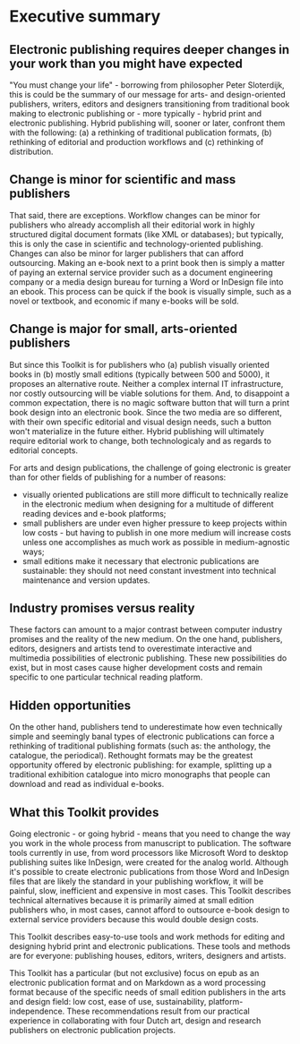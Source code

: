 # Executive summary

<!-- visualization by Loes: old model of funnelling multiple source media into one product (print book) vs. new model of funnelling multiple source media into multiple products (print book, ebook, unknown future formats) -->

## Electronic publishing requires deeper changes in your work than you might have expected

"You must change your life" - borrowing from philosopher Peter Sloterdijk, this is could be the summary of our message for arts- and design-oriented publishers, writers, editors and designers transitioning from traditional book making to electronic publishing or - more typically - hybrid print and electronic publishing. Hybrid publishing will, sooner or later, confront them with the following: (a) a rethinking of traditional publication formats, (b) rethinking of editorial and production workflows and (c) rethinking of distribution. 

## Change is minor for scientific and mass publishers

That said, there are exceptions. Workflow changes can be minor for publishers who already accomplish all their editorial work in highly structured digital document formats (like XML or databases); but typically, this is only the case in scientific and technology-oriented publishing. Changes can also be minor for larger publishers that can afford outsourcing. Making an e-book next to a print book then is simply a matter of paying an external service provider such as a document engineering company or a media design bureau for turning a Word or InDesign file into an ebook. This process can be quick if the book is visually simple, such as a novel or textbook, and economic if many e-books will be sold.

## Change is major for small, arts-oriented publishers

But since this Toolkit is for publishers who (a) publish visually oriented books in (b) mostly small editions (typically between 500 and 5000), it proposes an alternative route. Neither a complex internal IT infrastructure, nor costly outsourcing will be viable solutions for them. And, to disappoint a common expectation, there is no magic software button that will turn a print book design into an electronic book. Since the two media are so different, with their own specific editorial and visual design needs, such a button won't materialize in the future either. Hybrid publishing will ultimately require editorial work to change, both technologicaly and as regards to editorial concepts. 

For arts and design publications, the challenge of going electronic is greater than for other fields of publishing for a number of reasons: 
- visually oriented publications are still more difficult to technically realize in the electronic medium when designing for a multitude of different reading devices and e-book platforms;
- small publishers are under even higher pressure to keep projects within low costs - but having to publish in one more medium will increase costs unless one accomplishes as much work as possible in medium-agnostic ways;
- small editions make it necessary that electronic publications are sustainable:  they should not need constant investment into technical maintenance and version updates.

## Industry promises versus reality

These factors can amount to a major contrast between computer industry promises and the reality of the new medium. On the one hand, publishers, editors, designers and artists tend to overestimate interactive and multimedia possibilities of electronic publishing. These new possibilities do exist, but in most cases cause higher development costs and remain specific to one particular technical reading platform. 

## Hidden opportunities

On the other hand, publishers tend to underestimate how even technically simple and seemingly banal types of electronic publications can force a rethinking of traditional publishing formats (such as: the anthology, the catalogue, the periodical). Rethought formats may be the greatest opportunity offered by electronic publishing: for example, splitting up a traditional exhibition catalogue into micro monographs that people can download and read as individual e-books.

## What this Toolkit provides

Going electronic - or going hybrid - means that you need to change the way you work in the whole process from manuscript to publication. The software tools currently in use, from word processors like Microsoft Word to desktop publishing suites like InDesign, were created for the analog world. Although it's possible to create electronic publications from those Word and InDesign files that are likely the standard in your publishing workflow, it will be painful, slow, inefficient and expensive in most cases. This Toolkit describes technical alternatives because it is primarily aimed at small edition publishers who, in most cases, cannot afford to outsource e-book design to external service providers because this would double design costs. 

This Toolkit describes easy-to-use tools and work methods for editing and designing hybrid print and electronic publications. These tools and methods are for everyone: publishing houses, editors, writers, designers and artists. 

This Toolkit has a particular (but not exclusive) focus on epub as an electronic publication format and on Markdown as a word processing format because of the specific needs of small edition publishers in the arts and design field: low cost, ease of use, sustainability, platform-independence. These recommendations result from our practical experience in collaborating with four Dutch art, design and research publishers on electronic publication projects.


